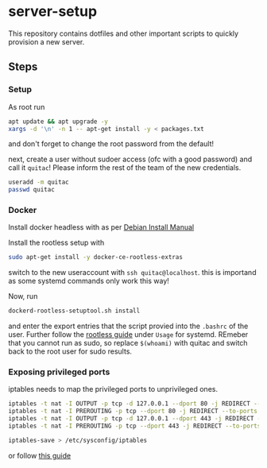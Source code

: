 # server-setup

This repository contains dotfiles and other important scripts to quickly provision a new server.

## Steps

### Setup

As root run

```bash
apt update && apt upgrade -y
xargs -d '\n' -n 1 -- apt-get install -y < packages.txt
```

and don't forget to change the root password from the default!

next, create a user without sudoer access (ofc with a good password) and call it `quitac`! Please inform the rest of the team of the new credentials.

```bash
useradd -m quitac
passwd quitac
```

### Docker

Install docker headless with as per [Debian Install Manual](https://docs.docker.com/engine/install/debian/)

Install the rootless setup with

```bash
sudo apt-get install -y docker-ce-rootless-extras
```

switch to the new useraccount with `ssh quitac@localhost`. this is importand as some systemd commands only work this way!

Now, run

``` bash
dockerd-rootless-setuptool.sh install
```

and enter the export entries that the script provied into the `.bashrc` of the user. Further follow the [rootless guide](https://docs.docker.com/engine/security/rootless/) under `Usage` for systemd. REmeber that you cannot run as sudo, so replace `$(whoami)` with quitac and switch back to the root user for sudo results.

### Exposing privileged ports

iptables needs to map the privileged ports to unprivileged ones.

```bash
iptables -t nat -I OUTPUT -p tcp -d 127.0.0.1 --dport 80 -j REDIRECT --to-ports 1080
iptables -t nat -I PREROUTING -p tcp --dport 80 -j REDIRECT --to-ports 1080
iptables -t nat -I OUTPUT -p tcp -d 127.0.0.1 --dport 443 -j REDIRECT --to-ports 1443
iptables -t nat -I PREROUTING -p tcp --dport 443 -j REDIRECT --to-ports 1443

iptables-save > /etc/sysconfig/iptables
```

or follow [this guide](https://docs.docker.com/engine/security/rootless/#exposing-privileged-ports)
